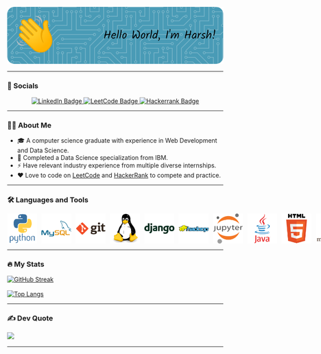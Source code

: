 ![Header](./github-header-image.png)

<hr>

### 💬 Socials
<div align="center" id="badges">
  <a href="www.linkedin.com/in/harshverrdhon-singh-tanwar-9a907920a">
    <img src="https://img.shields.io/badge/LinkedIn-blue?style=for-the-badge&logo=linkedin&logoColor=white" alt="LinkedIn Badge"/>
  </a>
  <a href="https://leetcode.com/HarshVerrdhon1/">
    <img src="https://img.shields.io/badge/LeetCode-black?style=for-the-badge&logo=LeetCode&logoColor=white" alt="LeetCode Badge"/>
  </a>
  <a href="https://www.hackerrank.com/profile/harshtanwar">
    <img src="https://img.shields.io/badge/-HackerRank-2EC866?style=for-the-badge&logo=HackerRank&logoColor=white" alt="Hackerrank Badge"/>
  </a>
</div>

<hr>

### 👨‍💻 About Me
- 🎓 A computer science graduate with experience in Web Development and Data Science.
- 📖 Completed a Data Science specialization from IBM.
- ⚡ Have relevant industry experience from multiple diverse internships.
- ❤ Love to code on <a href="https://leetcode.com/HarshVerrdhon1/" target="_blank">LeetCode</a> and <a href="https://www.hackerrank.com/profile/harshtanwar">HackerRank</a> to compete and practice.

<hr>

### 🛠️ Languages and Tools
<div style="display: flex; align-items: center;">
  <img src="https://github.com/devicons/devicon/blob/master/icons/python/python-original-wordmark.svg"  title="Python" alt="Python" width="70" style="margin-right: 10px;"/>
  <img src="https://github.com/devicons/devicon/blob/master/icons/mysql/mysql-original-wordmark.svg" title="MySQL"  alt="MySQL" width="70" style="margin-right: 10px;"/>
  <img src="https://github.com/devicons/devicon/blob/master/icons/git/git-original-wordmark.svg" title="Git" alt="Git" width="70" style="margin-right: 10px;"/>
  <img src="https://github.com/devicons/devicon/blob/master/icons/linux/linux-original.svg" title="Linux" alt="Linux" width="70" style="margin-right: 10px;"/>
  <img src="https://github.com/devicons/devicon/blob/master/icons/django/django-plain-wordmark.svg" title="Django" alt="Django" width="70" style="margin-right: 10px;"/>
  <img src="https://github.com/devicons/devicon/blob/master/icons/hadoop/hadoop-original-wordmark.svg" title="Hadoop" alt="Hadoop" width="70" style="margin-right: 10px;"/>
  <img src="https://github.com/devicons/devicon/blob/master/icons/jupyter/jupyter-original-wordmark.svg" title="Jupyter" alt="Jupyter" width="70" style="margin-right: 10px;"/>
  <img src="https://github.com/devicons/devicon/blob/master/icons/java/java-original-wordmark.svg" title="Java" alt="Java" width="70" style="margin-right: 10px;"/>
  <img src="https://github.com/devicons/devicon/blob/master/icons/html5/html5-original-wordmark.svg" title="HTML" alt="HTML" width="70" style="margin-right: 10px;"/>
  <img src="https://github.com/devicons/devicon/blob/master/icons/mongodb/mongodb-original-wordmark.svg" title="MongoDB" alt="MongoDB" width="70"/>
</div>

<hr>

### 🔥 My Stats
[![GitHub Streak](http://github-readme-streak-stats.herokuapp.com?user=harshtanwar001&theme=dark&background=000000)](https://git.io/streak-stats)
<br><br>
[![Top Langs](https://github-readme-stats.vercel.app/api/top-langs/?username=harshtanwar001&theme=vision-friendly-dark)](https://github.com/anuraghazra/github-readme-stats)

<hr>

### ✍️ Dev Quote
![](https://quotes-github-readme.vercel.app/api?type=horizontal&theme=radical)

<hr>



<!--
**HarshTanwar001/HarshTanwar001** is a ✨ _special_ ✨ repository because its `README.md` (this file) appears on your GitHub profile.

Here are some ideas to get you started:

- 🔭 I’m currently working on ...
- 🌱 I’m currently learning ...
- 👯 I’m looking to collaborate on ...
- 🤔 I’m looking for help with ...
- 💬 Ask me about ...
- 📫 How to reach me: ...
- 😄 Pronouns: ...
- ⚡ Fun fact: ...
-->
